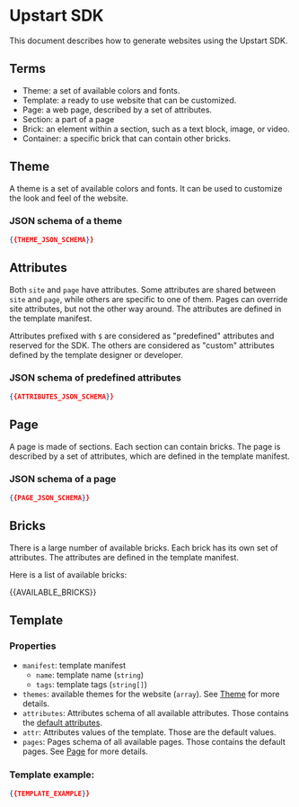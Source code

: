 # Upstart SDK

This document describes how to generate websites using the Upstart SDK.

## Terms

- Theme: a set of available colors and fonts.
- Template: a ready to use website that can be customized.
- Page: a web page, described by a set of attributes.
- Section: a part of a page
- Brick: an element within a section, such as a text block, image, or video.
- Container: a specific brick that can contain other bricks.





## Theme

A theme is a set of available colors and fonts. It can be used to customize the look and feel of the website.

### JSON schema of a theme

```json
{{THEME_JSON_SCHEMA}}
```


## Attributes

Both `site` and `page` have attributes. Some attributes are shared between `site` and `page`, while others are specific to one of them. Pages can override site attributes, but not the other way around. The attributes are defined in the template manifest.

Attributes prefixed with `$` are considered as "predefined" attributes and reserved for the SDK. The others are considered as "custom" attributes defined by the template designer or developer.


### JSON schema of predefined attributes

```json
{{ATTRIBUTES_JSON_SCHEMA}}
```


## Page

A page is made of sections. Each section can contain bricks. The page is described by a set of attributes, which are defined in the template manifest.

### JSON schema of a page

```json
{{PAGE_JSON_SCHEMA}}
```


## Bricks

There is a large number of available bricks. Each brick has its own set of attributes. The attributes are defined in the template manifest.

Here is a list of available bricks:

{{AVAILABLE_BRICKS}}

## Template

### Properties

- `manifest`: template manifest
    - `name`: template name (`string`)
    - `tags`: template tags (`string[]`)
- `themes`: available themes for the website (`array`). See [Theme](#theme) for more details.
- `attributes`: Attributes schema of all available attributes. Those contains the [default attributes](#site-attributes).
- `attr`: Attributes values of the template. Those are the default values.
- `pages`: Pages schema of all available pages. Those contains the default pages. See [Page](#page) for more details.

### Template example:

```json
{{TEMPLATE_EXAMPLE}}
```

